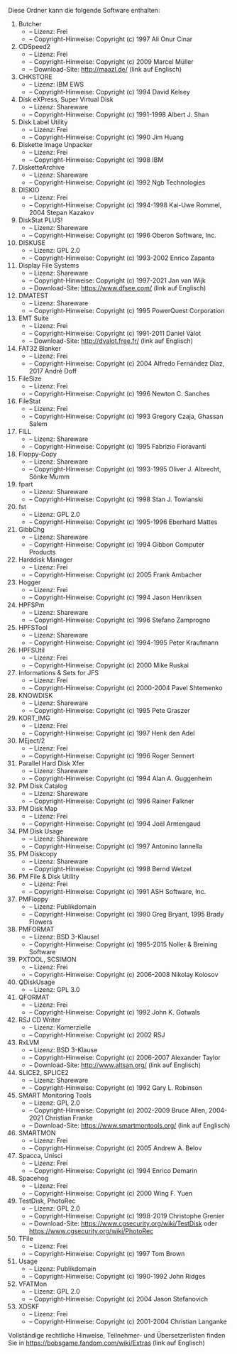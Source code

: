 ﻿Diese Ordner kann die folgende Software enthalten:

1. Butcher
   - – Lizenz: Frei
   - – Copyright-Hinweise: Copyright (c) 1997 Ali Onur Cinar
2. CDSpeed2
   - – Lizenz: Frei
   - – Copyright-Hinweise: Copyright (c) 2009 Marcel Müller
   - – Download-Site: http://maazl.de/ (link auf Englisch)
3. CHKSTORE
   - – Lizenz: IBM EWS
   - – Copyright-Hinweise: Copyright (c) 1994 David Kelsey
4. Disk eXPress, Super Virtual Disk
   - – Lizenz: Shareware
   - – Copyright-Hinweise: Copyright (c) 1991-1998 Albert J. Shan
5. Disk Label Utility
   - – Lizenz: Frei
   - – Copyright-Hinweise: Copyright (c) 1990 Jim Huang
6. Diskette Image Unpacker
   - – Lizenz: Frei
   - – Copyright-Hinweise: Copyright (c) 1998 IBM
7. DisketteArchive
   - – Lizenz: Shareware
   - – Copyright-Hinweise: Copyright (c) 1992 Ngb Technologies
8. DISKIO
   - – Lizenz: Frei
   - – Copyright-Hinweise: Copyright (c) 1994-1998 Kai-Uwe Rommel, 2004 Stepan Kazakov
9. DiskStat PLUS!
   - – Lizenz: Shareware
   - – Copyright-Hinweise: Copyright (c) 1996 Oberon Software, Inc.
10. DISKUSE
    - – Lizenz: GPL 2.0
    - – Copyright-Hinweise: Copyright (c) 1993-2002 Enrico Zapanta
11. Display File Systems
    - – Lizenz: Shareware
    - – Copyright-Hinweise: Copyright (c) 1997-2021 Jan van Wijk
    - – Download-Site: https://www.dfsee.com/ (link auf Englisch)
12. DMATEST
    - – Lizenz: Shareware
    - – Copyright-Hinweise: Copyright (c) 1995 PowerQuest Corporation
13. EMT Suite
    - – Lizenz: Frei
    - – Copyright-Hinweise: Copyright (c) 1991-2011 Daniel Valot
    - – Download-Site: http://dvalot.free.fr/ (link auf Englisch)
14. FAT32 Blanker
    - – Lizenz: Frei
    - – Copyright-Hinweise: Copyright (c) 2004 Alfredo Fernández Díaz, 2017 André Doff
15. FileSize
    - – Lizenz: Frei
    - – Copyright-Hinweise: Copyright (c) 1996 Newton C. Sanches
16. FileStat
    - – Lizenz: Frei
    - – Copyright-Hinweise: Copyright (c) 1993 Gregory Czaja, Ghassan Salem
17. FILL
    - – Lizenz: Shareware
    - – Copyright-Hinweise: Copyright (c) 1995 Fabrizio Fioravanti
18. Floppy-Copy
    - – Lizenz: Shareware
    - – Copyright-Hinweise: Copyright (c) 1993-1995 Oliver J. Albrecht, Sönke Mumm
19. fpart
    - – Lizenz: Shareware
    - – Copyright-Hinweise: Copyright (c) 1998 Stan J. Towianski
20. fst
    - – Lizenz: GPL 2.0
    - – Copyright-Hinweise: Copyright (c) 1995-1996 Eberhard Mattes
21. GibbChg
    - – Lizenz: Shareware
    - – Copyright-Hinweise: Copyright (c) 1994 Gibbon Computer Products
22. Harddisk Manager
    - – Lizenz: Frei
    - – Copyright-Hinweise: Copyright (c) 2005 Frank Ambacher
23. Hogger
    - – Lizenz: Frei
    - – Copyright-Hinweise: Copyright (c) 1994 Jason Henriksen
24. HPFSPm
    - – Lizenz: Shareware
    - – Copyright-Hinweise: Copyright (c) 1996 Stefano Zamprogno
25. HPFSTool
    - – Lizenz: Shareware
    - – Copyright-Hinweise: Copyright (c) 1994-1995 Peter Kraufmann
26. HPFSUtil
    - – Lizenz: Frei
    - – Copyright-Hinweise: Copyright (c) 2000 Mike Ruskai
27. Informations & Sets for JFS
    - – Lizenz: Frei
    - – Copyright-Hinweise: Copyright (c) 2000-2004 Pavel Shtemenko
28. KNOWDISK
    - – Lizenz: Shareware
    - – Copyright-Hinweise: Copyright (c) 1995 Pete Graszer
29. KORT_IMG
    - – Lizenz: Frei
    - – Copyright-Hinweise: Copyright (c) 1997 Henk den Adel
30. MEject/2
    - – Lizenz: Frei
    - – Copyright-Hinweise: Copyright (c) 1996 Roger Sennert
31. Parallel Hard Disk Xfer
    - – Lizenz: Shareware
    - – Copyright-Hinweise: Copyright (c) 1994 Alan A. Guggenheim
32. PM Disk Catalog
    - – Lizenz: Shareware
    - – Copyright-Hinweise: Copyright (c) 1996 Rainer Falkner
33. PM Disk Map
    - – Lizenz: Frei
    - – Copyright-Hinweise: Copyright (c) 1994 Joël Armengaud
34. PM Disk Usage
    - – Lizenz: Shareware
    - – Copyright-Hinweise: Copyright (c) 1997 Antonino Iannella
35. PM Diskcopy
    - – Lizenz: Shareware
    - – Copyright-Hinweise: Copyright (c) 1998 Bernd Wetzel
36. PM File & Disk Utility
    - – Lizenz: Frei
    - – Copyright-Hinweise: Copyright (c) 1991 ASH Software, Inc.
37. PMFloppy
    - – Lizenz: Publikdomain
    - – Copyright-Hinweise: Copyright (c) 1990 Greg Bryant, 1995 Brady Flowers
38. PMFORMAT
    - – Lizenz: BSD 3-Klausel
    - – Copyright-Hinweise: Copyright (c) 1995-2015 Noller & Breining Software
39. PXTOOL, SCSIMON
    - – Lizenz: Frei
    - – Copyright-Hinweise: Copyright (c) 2006-2008 Nikolay Kolosov
40. QDiskUsage
    - – Lizenz: GPL 3.0
41. QFORMAT
    - – Lizenz: Frei
    - – Copyright-Hinweise: Copyright (c) 1992 John K. Gotwals
42. RSJ CD Writer
    - – Lizenz: Komerzielle
    - – Copyright-Hinweise: Copyright (c) 2002 RSJ
43. RxLVM
    - – Lizenz: BSD 3-Klause
    - – Copyright-Hinweise: Copyright (c) 2006-2007 Alexander Taylor
    - – Download-Site: http://www.altsan.org/ (link auf Englisch)
44. SLICE2, SPLICE2
    - – Lizenz: Shareware
    - – Copyright-Hinweise: Copyright (c) 1992 Gary L. Robinson
45. SMART Monitoring Tools
    - – Lizenz: GPL 2.0
    - – Copyright-Hinweise: Copyright (c) 2002-2009 Bruce Allen, 2004-2021 Christian Franke
    - – Download-Site: https://www.smartmontools.org/ (link auf Englisch)
46. SMARTMON
    - – Lizenz: Frei
    - – Copyright-Hinweise: Copyright (c) 2005 Andrew A. Belov
47. Spacca, Unisci
    - – Lizenz: Frei
    - – Copyright-Hinweise: Copyright (c) 1994 Enrico Demarin
48. Spacehog
    - – Lizenz: Frei
    - – Copyright-Hinweise: Copyright (c) 2000 Wing F. Yuen
49. TestDisk, PhotoRec
    - – Lizenz: GPL 2.0
    - – Copyright-Hinweise: Copyright (c) 1998-2019 Christophe Grenier
    - – Download-Site: https://www.cgsecurity.org/wiki/TestDisk oder https://www.cgsecurity.org/wiki/PhotoRec
50. TFile
    - – Lizenz: Frei
    - – Copyright-Hinweise: Copyright (c) 1997 Tom Brown
51. Usage
    - – Lizenz: Publikdomain
    - – Copyright-Hinweise: Copyright (c) 1990-1992 John Ridges
52. VFATMon
    - – Lizenz: GPL 2.0
    - – Copyright-Hinweise: Copyright (c) 2004 Jason Stefanovich
53. XDSKF
    - – Lizenz: Frei
    - – Copyright-Hinweise: Copyright (c) 2001-2004 Christian Langanke

Vollständige rechtliche Hinweise, Teilnehmer- und Übersetzerlisten finden Sie in https://bobsgame.fandom.com/wiki/Extras (link auf Englisch)
